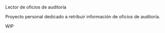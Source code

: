 Lector de oficios de auditoría

Proyecto personal dedicado a retribuir información de oficios de auditoría.

WIP
